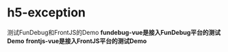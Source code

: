 # h5-exception
测试FunDebug和FrontJS的Demo
**fundebug-vue是接入FunDebug平台的测试Demo**
**frontjs-vue是接入FrontJS平台的测试Demo**

